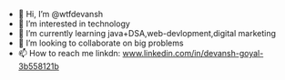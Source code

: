 - 👋 Hi, I’m @wtfdevansh
- 👀 I’m interested in technology
- 🌱 I’m currently learning java+DSA,web-devlopment,digital marketing
- 💞️ I’m looking to collaborate on big problems
- 📫 How to reach me linkdn: www.linkedin.com/in/devansh-goyal-3b558121b


<!---
wtfdevansh/wtfdevansh is a ✨ special ✨ repository because its `README.md` (this file) appears on your GitHub profile.
You can click the Preview link to take a look at your changes.
--->
